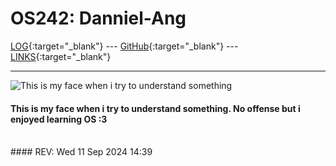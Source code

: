 # OS242: Danniel-Ang

[LOG](TXT/mylog.txt){:target="_blank"} --- [GitHub](https://github.com/Danniel-Ang/os242/){:target="_blank"} --- [LINKS](LINKS/){:target="_blank"}

---

![This is my face when i try to understand something](https://i.kym-cdn.com/entries/icons/mobile/000/035/360/unga.jpg)

#### This is my face when i try to understand something. No offense but i enjoyed learning OS :3

<br>
#### REV: Wed 11 Sep 2024 14:39
<br>

